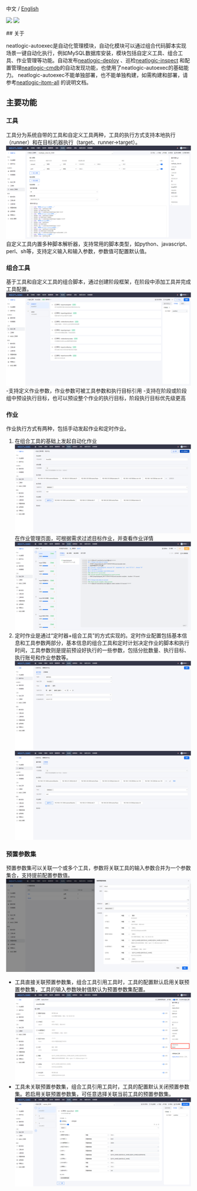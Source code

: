 中文 / [English](README.en.md)
<p align="left">
    <a href="https://opensource.org/licenses/Apache-2.0" alt="License">
        <img src="https://img.shields.io/badge/License-Apache%202.0-blue.svg" /></a>
<a target="_blank" href="https://join.slack.com/t/neatlogichome/shared_invite/zt-1w037axf8-r_i2y4pPQ1Z8FxOkAbb64w">
<img src="https://img.shields.io/badge/Slack-Neatlogic-orange" /></a>
</p>
## 关于

neatlogic-autoexec是自动化管理模块，自动化模块可以通过组合代码脚本实现场景一键自动化执行，例如MySQL数据库安装，模块包括自定义工具、组合工具、作业管理等功能。自动发布[neatlogic-deploy](../../../neatlogic-deploy/blob/develop3.0.0/README.md)
、巡检[neatlogic-inspect](../../../neatlogic-inspect/blob/develop3.0.0/README.md)
和配置管理[neatlogic-cmdb](../../../neatlogic-cmdb/blob/develop3.0.0/README.md)的自动发现功能，也使用了neatlogic-autoexec的基础能力。
neatlogic-autoexec不能单独部署，也不能单独构建，如需构建和部署，请参考[neatlogic-itom-all](../../../neatlogic-itom-all/blob/develop3.0.0/README.md)
的说明文档。
## 主要功能

### 工具

工具分为系统自带的工具和自定义工具两种，工具的执行方式支持本地执行（runner）和在目标机器执行（target、runner->target）。<br>
![img.png](README_IMAGES/img.png)
自定义工具内置多种脚本解析器，支持常用的脚本类型，如python、javascript、perl、sh等，支持定义输入和输入参数，参数值可配置默认值。

### 组合工具

基于工具和自定义工具的组合脚本，通过创建阶段框架，在阶段中添加工具并完成工具配置。
![img.png](README_IMAGES/img1.png)
-支持定义作业参数，作业参数可被工具参数和执行目标引用
-支持在阶段或阶段组中预设执行目标，也可以预设整个作业的执行目标，阶段执行目标优先级更高

### 作业

作业执行方式有两种，包括手动发起作业和定时作业。
1. 在组合工具的基础上发起自动化作业
![img.png](README_IMAGES/img2.png)
在作业管理页面，可根据需求过滤目标作业，并查看作业详情
![img.png](README_IMAGES/img3.png)
2. 定时作业是通过“定时器+组合工具”的方式实现的。定时作业配置包括基本信息和工具参数两部分，基本信息的组合工具和定时计划决定作业的脚本和执行时间，工具参数则是提前预设好执行的一些参数，包括分批数量、执行目标、执行账号和作业参数等。
![img.png](README_IMAGES/img7.png)
![img.png](README_IMAGES/img8.png)

### 预置参数集

预置参数集可以关联一个或多个工具，参数将关联工具的输入参数合并为一个参数集合，支持提前配置参数值。
![img.png](README_IMAGES/img4.png)
* 工具直接关联预置参数集，组合工具引用工具时，工具的配置默认启用关联预置参数集，工具的输入参数映射值默认为预置参数集配置。
  ![img.png](README_IMAGES/img5.png)
* 工具未关联预置参数集，组合工具引用工具时，工具的配置默认关闭预置参数集。若启用关联预置参数集，可任意选择关联当前工具的预置参数集。
  ![img.png](README_IMAGES/img6.png)